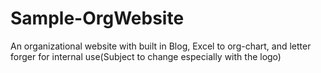# Sample-OrgWebsite
 An organizational website with built in Blog, Excel to org-chart, and letter forger for internal use(Subject to change especially with the logo)
